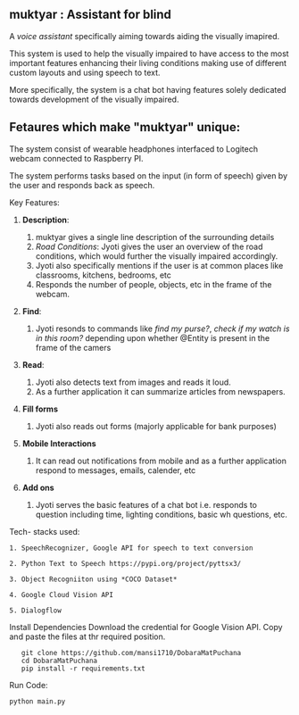 

## **muktyar** : Assistant for blind

A *voice assistant* specifically aiming towards aiding the visually imapired.

This system is used to help the visually impaired to have access to the most important features enhancing their living conditions making use of different custom layouts and using speech to text.

More specifically, the system is a chat bot having features solely dedicated towards development of the visually impaired.

## Fetaures which make "muktyar" unique:

The system consist of wearable headphones interfaced to Logitech webcam connected to Raspberry PI.

The system performs tasks based on the input (in form of speech) given by the user and responds back as speech.

Key Features:

1. **Description**:
  
    1. muktyar gives a single line description of the surrounding details
    2. *Road Conditions*: Jyoti gives the user an overview of the road conditions, which would further the visually impaired accordingly.
    3. Jyoti also specifically mentions if the user is at common places like classrooms, kitchens, bedrooms, etc
    4. Responds the number of people, objects, etc in the frame of the webcam.

2. **Find**:

    1. Jyoti resonds to commands like *find my purse?*, *check if my watch is in this room?* depending upon whether @Entity is present in the frame of the camers
  
3. **Read**:

    1. Jyoti also detects text from images and reads it loud.
    2. As a further application it can summarize articles from newspapers. 
    
4. **Fill forms**
    
    1. Jyoti also reads out forms (majorly applicable for bank purposes)
    
5. **Mobile Interactions**

    1. It can read out notifications from mobile and as a further application respond to messages, emails, calender, etc
    
6. **Add ons**

    1. Jyoti serves the basic features of a chat bot i.e. responds to question including time, lighting conditions, basic wh questions, etc.
    
    
Tech- stacks used:

    1. SpeechRecognizer, Google API for speech to text conversion
    
    2. Python Text to Speech https://pypi.org/project/pyttsx3/
    
    3. Object Recogniiton using *COCO Dataset*
    
    4. Google Cloud Vision API 
    
    5. Dialogflow
            
 Install Dependencies
 Download the credential for Google Vision API.
 Copy and paste the files at thr required position.
 
 ```
    git clone https://github.com/mansi1710/DobaraMatPuchana
    cd DobaraMatPuchana
    pip install -r requirements.txt
 ```
 
 Run Code:
 
 ```
 python main.py
 ```
